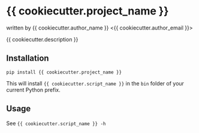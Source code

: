 # {{ cookiecutter.project_name }} #

written by {{ cookiecutter.author_name }} <{{ cookiecutter.author_email }}>

{{ cookiecutter.description }}

## Installation ##

    pip install {{ cookiecutter.project_name }}

This will install `{{ cookiecutter.script_name }}` in the `bin` folder of your current Python prefix.

## Usage ##

See `{{ cookiecutter.script_name }} -h`

